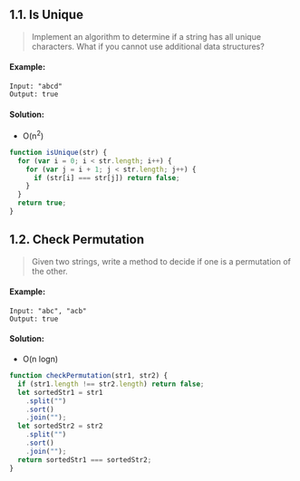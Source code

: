 ## 1.1. Is Unique

> Implement an algorithm to determine if a string has all unique characters. What if you cannot use additional data structures?

#### Example:

```
Input: "abcd"
Output: true
```

#### Solution:

- O(n<sup>2</sup>)

```javascript
function isUnique(str) {
  for (var i = 0; i < str.length; i++) {
    for (var j = i + 1; j < str.length; j++) {
      if (str[i] === str[j]) return false;
    }
  }
  return true;
}
```

## 1.2. Check Permutation

> Given two strings, write a method to decide if one is a permutation of the other.

#### Example:

```
Input: "abc", "acb"
Output: true
```

#### Solution:

- O(n logn)

```javascript
function checkPermutation(str1, str2) {
  if (str1.length !== str2.length) return false;
  let sortedStr1 = str1
    .split("")
    .sort()
    .join("");
  let sortedStr2 = str2
    .split("")
    .sort()
    .join("");
  return sortedStr1 === sortedStr2;
}
```
